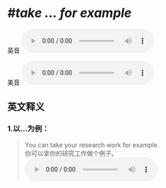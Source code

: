 # ***\#take ... for example*** 
英音
<audio src="./media/take ... for example1_AAC.aac" controls="controls"></audio>

美音
<audio src="./media/take ... for example2_AAC.aac" controls="controls"></audio>



  

英文释义
---
### 1.**以…为例：**  

 > You can take your research work for example.   
 > 你可以拿你的研究工作做个例子。    
<audio src="./media/example-1.aac" controls="controls"></audio>


